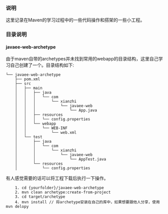 ### 说明

这里记录在Maven的学习过程中的一些代码操作和搭架的一些小工程。

### 目录说明

#### javaee-web-archetype

由于maven自带的archetypes并未找到常用的webapp的目录结构，这里自己学习自己创建了一个。目录结构如下:

```
└── javaee-web-archetype
    ├── pom.xml
    ├── src
    │   ├── main
    │   │   ├── java
    │   │   │   └── com
    │   │   │       └── xianzhi
    │   │   │           └── javaee-web
    │   │   │               └── App.java
    │   │   ├── resources
    │   │   │   └── config.properties
    │   │   └── webapp
    │   │       └── WEB-INF
    │   │           └── web.xml
    │   └── test
    │       ├── java
    │       │   └── com
    │       │       └── xianzhi
    │       │           └── javaee-web
    │       │               └── AppTest.java
    │       └── resources
    │           └── config.properties

```

有人感觉需要的话可以将工程下载后执行一下操作。

```
	1. cd {yourfolder}/javaee-web-archetype
	2. mvn clean archetype:create-from-project
	3. cd target/archetype
	4. mvn install // 将archetype安装在自己的库中，如果想要跟他人分享，使用mvn delopy
```